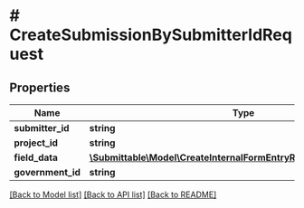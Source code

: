 # # CreateSubmissionBySubmitterIdRequest

## Properties

Name | Type | Description | Notes
------------ | ------------- | ------------- | -------------
**submitter_id** | **string** |  |
**project_id** | **string** |  |
**field_data** | [**\Submittable\Model\CreateInternalFormEntryRequestFieldDataInner[]**](CreateInternalFormEntryRequestFieldDataInner.md) |  |
**government_id** | **string** |  | [optional]

[[Back to Model list]](../../README.md#models) [[Back to API list]](../../README.md#endpoints) [[Back to README]](../../README.md)
